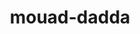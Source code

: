---
title: mouad-dadda
github: https://github.com/mouad-dadda
mode: dark
transition: 3s
archetype:
  - Little Bit of Everything
---